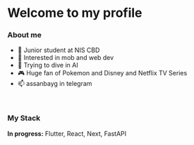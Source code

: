 <h1>Welcome to my profile</h1>
<h3>About me</h3>
<ul>
  <li>🌱 Junior student at NIS CBD</li>
  <li>👀 Interested in mob and web dev</li>
  <li>🤖 Trying to dive in AI</li>
  <li>🎮 Huge fan of Pokemon and Disney and Netflix TV Series</li>
  <li>📫 assanbayg in telegram</li>
</ul>
<br>
<h3>My Stack</h3>
<p><strong>In progress:</strong> Flutter, React, Next, FastAPI</p>

<!---
assanbayg/assanbayg is a ✨ special ✨ repository because its `README.md` (this file) appears on your GitHub profile.
You can click the Preview link to take a look at your changes.
--->
